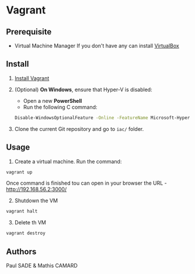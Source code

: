 # Vagrant

## Prerequisite

- Virtual Machine Manager
If you don't have any can install [VirtualBox](https://www.virtualbox.org/wiki/Downloads)

## Install

1. [Install Vagrant](https://www.vagrantup.com/downloads.html)

2. (Optional) **On Windows**, ensure that Hyper-V is disabled:
    - Open a new **PowerShell**
    - Run the following C
    command:
    ```sh
    Disable-WindowsOptionalFeature -Online -FeatureName Microsoft-Hyper-V-All
    ```
3. Clone the current Git repository and go to `iac/` folder.

## Usage
1. Create a virtual machine. Run the command:
```sh
vagrant up
```
Once command is finished tou can open in your browser the URL - http://192.168.56.2:3000/

2. Shutdown the VM
```sh
vagrant halt
```

3. Delete th VM
```sh
vagrant destroy
```

## Authors
Paul SADE & Mathis CAMARD

